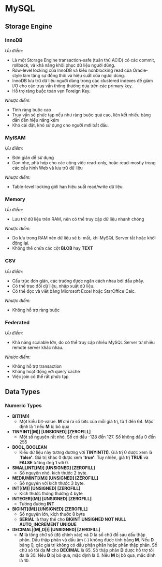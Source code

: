 # MySQL

## Storage Engine

### InnoDB

*Ưu điểm:*

- Là một Storage Engine transaction-safe (tuân thủ ACID) có các commit, rollback, và khả năng khôi phục dữ liệu người dùng.
- Row-level locking của InnoDB và kiểu nonblocking read của Oracle-style làm tăng sự đồng thời và hiệu suất của người dùng.
- InnoDB lưu trữ dữ liệu người dùng trong các clustered indexes để giảm I/O cho các truy vấn thông thường dựa trên các primary key.
- Hỗ trợ ràng buộc toàn vẹn Foreign Key.

*Nhược điểm:*

- Tính ràng buộc cao
- Truy vấn sẽ phức tạp nếu như ràng buộc quá cao, liên kết nhiều bảng dẫn đến hiệu năng kém
- Khó cài đặt, khó sử dụng cho người mới bắt đầu.

### MyISAM

*Ưu điểm:*

- Đơn giản dễ sử dụng
- Gọn nhẹ, phù hợp cho các công việc read-only, hoặc read-mostly trong các cấu hình Web và lưu trữ dữ liệu

*Nhược điểm:*

- Table-level locking giới hạn hiệu suất read/write dữ liệu

### Memory

*Ưu điểm:*

- Lưu trữ dữ liệu trên RAM, nên có thể truy cập dữ liệu nhanh chóng

*Nhược điểm:*

- Do lưu trong RAM nên dữ liệu sẽ bị mất, khi MySQL Server tắt hoặc khởi động lại.
- Không thể chứa các cột **BLOB** hay **TEXT**

### CSV

*Ưu điểm:*

- Cấu trúc đơn giản, các trường được ngăn cách nhau bởi dấu phẩy.
- Có thể trao đổi dữ liệu, nhập xuất dữ liệu.
- Có thể đọc và viết bằng Microsoft Excel hoặc StarOffice Calc.

*Nhược điểm:*

- Không hỗ trợ ràng buộc

### Federated

*Ưu điểm:*

- Khả năng scalable lớn, do có thể truy cập nhiều MySQL Server từ nhiều remote server khác nhau.

*Nhược điểm:*

- Không hỗ trợ transaction
- Không hoạt động với query cache
- Việc join có thể rất phức tạp

## Data Types

### Numeric Types

- **BIT[(M)]**
  - Một kiểu bit-value. **M** chỉ ra số bits của mỗi giá trị, từ 1 đến 64. Mặc định là 1 nếu **M** bị bỏ qua
- **TINYINT[(M)] [UNSIGNED] [ZEROFILL]**
  - Một số nguyên rất nhỏ. Số có dấu -128 đến 127. Số không dấu 0 đến 255
- **BOOL, BOOLEAN**
  - Kiểu dữ liệu này tương đương với **TINYINT(1)**. Giá trị 0 được xem là **'false'**. Giá trị khác 0 được xem **'true'**. Tuy nhiên, giá trị **TRUE** và **FALSE** tương ứng 1 với 0.
- **SMALLINT[(M)] [UNSIGNED] [ZEROFILL]**
  - Số nguyên nhỏ. kích thước 2 byte.
- **MEDIUMINT[(M)] [UNSIGNED] [ZEROFILL]**
  - Số nguyên với kích thước 3 byte.
- **INT[(M)] [UNSIGNED] [ZEROFILL]**
  - Kích thước thông thường 4 byte
- **INTEGER[(M)] [UNSIGNED] [ZEROFILL]**
  - Tương đương **INT**
- **BIGINT[(M)] [UNSIGNED] [ZEROFILL]**
  - Số nguyên lớn, kích thước 8 byte
  - **SERIAL** là thay thế cho **BIGINT UNSIGNED NOT NULL AUTO_INCREMENT UNIQUE**
- **DECIMAL[(M[,D])] [UNSIGNED] [ZEROFILL]**
  - **M** là tổng chữ số (độ chính xác) và D là số chữ đố sau dấu thập phân. Dấu thập phân và dấu âm (-) không được tính bằng **M**. Nếu **D** bằng 0, các giá trị không có dấu phận phân hoặc phần thập phân. Số chữ số tối đa **M** cho **DECIMAL** là 65. Số thập phân **D** được hỗ trợ tối đa là 30. Nếu **D** bị bỏ qua, mặc định là 0. Nếu **M** bị bỏ qua, mặc đinh là 10.
